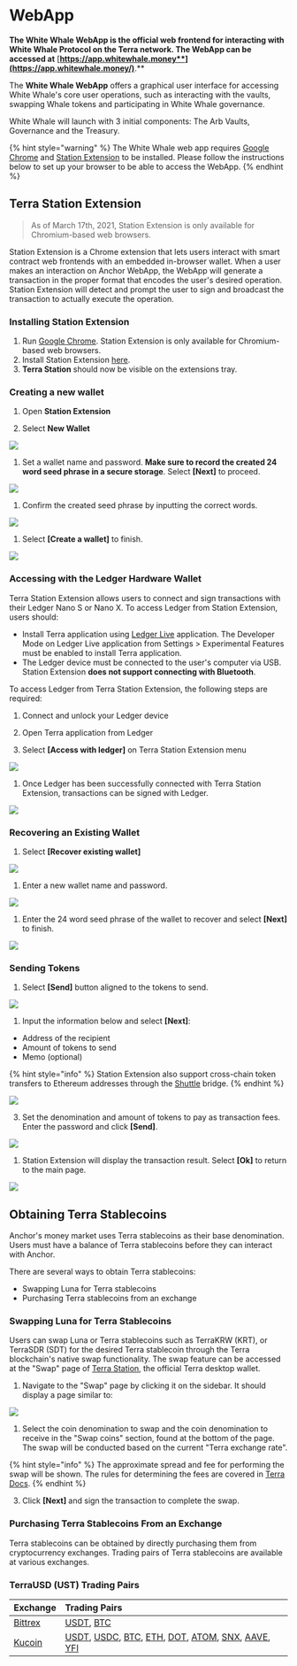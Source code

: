 # WebApp

**The White Whale WebApp is the official web frontend for interacting with White Whale Protocol on the Terra network. The WebApp can be accessed at** [**https://app.whitewhale.money**](https://app.whitewhale.money/)**.**

The **White Whale WebApp** offers a graphical user interface for accessing White Whale's core user operations, such as interacting with the vaults, swapping Whale tokens and participating in White Whale governance.

White Whale will launch with 3 initial components: The Arb Vaults, Governance and the Treasury. 

{% hint style="warning" %}
The White Whale web app requires [Google Chrome](https://www.google.com/chrome/) and [Station Extension](https://chrome.google.com/webstore/detail/terra-station/aiifbnbfobpmeekipheeijimdpnlpgpp) to be installed. Please follow the instructions below to set up your browser to be able to access the WebApp.
{% endhint %}

## Terra Station Extension

> As of March 17th, 2021, Station Extension is only available for Chromium-based web browsers.

Station Extension is a Chrome extension that lets users interact with smart contract web frontends with an embedded in-browser wallet. When a user makes an interaction on Anchor WebApp, the WebApp will generate a transaction in the proper format that encodes the user's desired operation. Station Extension will detect and prompt the user to sign and broadcast the transaction to actually execute the operation.

### Installing Station Extension

1. Run [Google Chrome](https://www.google.com/chrome/). Station Extension is only available for Chromium-based web browsers.   
2. Install Station Extension [here](https://chrome.google.com/webstore/detail/terra-station/aiifbnbfobpmeekipheeijimdpnlpgpp?hl=en). 
3. **Terra Station** should now be visible on the extensions tray. 

### Creating a new wallet

1. Open **Station Extension**

2. Select **New Wallet**

![](assets/terra-extension1.png)

1. Set a wallet name and password. **Make sure to record the created 24 word seed phrase in a secure storage**. Select **\[Next\]** to proceed.

![](assets/terra-extension2.png)

1. Confirm the created seed phrase by inputting the correct words.

![](assets/terra-extension3.png)

1. Select **\[Create a wallet\]** to finish.

![](assets/terra-extension4.png)



### Accessing with the Ledger Hardware Wallet

Terra Station Extension allows users to connect and sign transactions with their Ledger Nano S or Nano X. To access Ledger from Station Extension, users should: 

* Install Terra application using [Ledger Live](https://www.ledger.com/ledger-live/download/) application. The Developer Mode on Ledger Live application from Settings &gt; Experimental Features must be enabled to install Terra application.  
* The Ledger device must be connected to the user's computer via USB. Station Extension **does not support connecting with Bluetooth**.

To access Ledger from Terra Station Extension, the following steps are required: 

1. Connect and unlock your Ledger device

2. Open Terra application from Ledger

3. Select **\[Access with ledger\]** on Terra Station Extension menu

![](assets/terra-extension5.png)

1. Once Ledger has been successfully connected with Terra Station Extension, transactions can be signed with Ledger.

![](https://gblobscdn.gitbook.com/assets%2F-MLRzugf7mxc4ryNhTuq%2F-MMsz0hiKUhlI7K6Hu4t%2F-MMt82XaR7Sxw6v-WBj-%2Fimage.png?alt=media&token=0ae3faab-111c-4d95-b69d-4adee41f877d)



### Recovering an Existing Wallet

1. Select **\[Recover existing wallet\]**

![](assets/terra-extension6.png)

1. Enter a new wallet name and password.

![](assets/terra-extension-password.png)

1. Enter the 24 word seed phrase of the wallet to recover and select **\[Next\]** to finish.

![](https://gblobscdn.gitbook.com/assets%2F-MLRzugf7mxc4ryNhTuq%2F-MMsCvhqtM-AVYonMZ2s%2F-MMsp341Aiv2HFDiOGsP%2Fimage.png?alt=media&token=749f32cd-1d34-412b-9af1-486be5057025)

### Sending Tokens

1. Select **\[Send\]** button aligned to the tokens to send.

![](assets/terra-extension7.png)

1. Input the information below and select **\[Next\]**:

* Address of the recipient
* Amount of tokens to send
* Memo \(optional\)

{% hint style="info" %}
Station Extension also support cross-chain token transfers to Ethereum addresses through the [Shuttle](https://github.com/terra-project/shuttle) bridge. 
{% endhint %}

![](assets/terra-extension8.png)

3. Set the denomination and amount of tokens to pay as transaction fees. Enter the password and click **\[Send\]**.

![](assets/terra-extension9.png)

1. Station Extension will display the transaction result. Select **\[Ok\]** to return to the main page. 

![](assets/terra-extension10.png)

## Obtaining Terra Stablecoins

Anchor's money market uses Terra stablecoins as their base denomination. Users must have a balance of Terra stablecoins before they can interact with Anchor.

There are several ways to obtain Terra stablecoins:

* Swapping Luna for Terra stablecoins
* Purchasing Terra stablecoins from an exchange

### Swapping Luna for Terra Stablecoins

Users can swap Luna or Terra stablecoins such as TerraKRW \(KRT\), or TerraSDR \(SDT\) for the desired Terra stablecoin through the Terra blockchain's native swap functionality. The swap feature can be accessed at the "Swap" page of [Terra Station](https://station.terra.money/), the official Terra desktop wallet.

1. Navigate to the "Swap" page by clicking it on the sidebar. It should display a page similar to:

![](assets/terra-extension11.png)

1. Select the coin denomination to swap and the coin denomination to receive in the "Swap coins" section, found at the bottom of the page. The swap will be conducted based on the current "Terra exchange rate".

{% hint style="info" %}
The approximate spread and fee for performing the swap will be shown. The rules for determining the fees are covered in [Terra Docs](https://docs.terra.money/dev/spec-market).
{% endhint %}

3. Click **\[Next\]** and sign the transaction to complete the swap. 



### Purchasing Terra Stablecoins From an Exchange

Terra stablecoins can be obtained by directly purchasing them from cryptocurrency exchanges. Trading pairs of Terra stablecoins are available at various exchanges.

### TerraUSD \(UST\) Trading Pairs

| Exchange | Trading Pairs |
| :--- | :--- |
| [Bittrex](https://bittrex.com/) | [USDT](https://global.bittrex.com/Market/Index?MarketName=USDT-UST), [BTC](https://global.bittrex.com/Market/Index?MarketName=BTC-UST) |
| [Kucoin](https://kucoin.com/) | [USDT](https://trade.kucoin.com/USDT-UST), [USDC](https://trade.kucoin.com/USDC-UST), [BTC](https://trade.kucoin.com/BTC-UST), [ETH](https://trade.kucoin.com/ETH-UST), [DOT](https://trade.kucoin.com/DOT-UST), [ATOM](https://trade.kucoin.com/ATOM-UST), [SNX](https://trade.kucoin.com/SNX-UST), [AAVE](https://trade.kucoin.com/AAVE-UST), [YFI](https://trade.kucoin.com/YFI-UST) |
